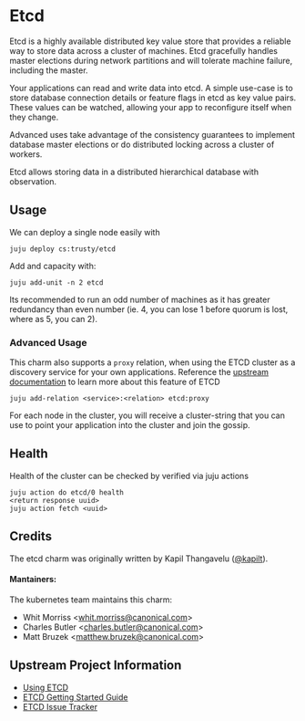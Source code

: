 # Etcd

Etcd is a highly available distributed key value store that provides a reliable
way to store data across a cluster of machines. Etcd gracefully handles master
elections during network partitions and will tolerate machine failure, including
the master.

Your applications can read and write data into etcd. A simple use-case is to
store database connection details or feature flags in etcd as key value pairs.
These values can be watched, allowing your app to reconfigure itself when they
change.

Advanced uses take advantage of the consistency guarantees to implement
database master elections or do distributed locking across a cluster of workers.

Etcd allows storing data in a distributed hierarchical database with observation.

## Usage

We can deploy a single node easily with

    juju deploy cs:trusty/etcd

Add and capacity with:

    juju add-unit -n 2 etcd

Its recommended to run an odd number of machines as it has greater redundancy than
even number (ie. 4, you can lose 1 before quorum is lost, where as 5, you can 2).


### Advanced Usage

This charm also supports a `proxy` relation, when using the ETCD cluster as a
discovery service for your own applications. Reference the
[upstream documentation](https://github.com/coreos/etcd/blob/master/Documentation/proxy.md)
to learn more about this feature of ETCD

    juju add-relation <service>:<relation> etcd:proxy


For each node in the cluster, you will receive a cluster-string that you can
use to point your application into the cluster and join the gossip.

## Health

Health of the cluster can be checked by verified via juju actions

    juju action do etcd/0 health
    <return response uuid>
    juju action fetch <uuid>


## Credits

The etcd charm was originally written by Kapil Thangavelu ([@kapilt](https://github.com/kapilt)).

#### Mantainers:

The kubernetes team maintains this charm:
  - Whit Morriss &lt;whit.morriss@canonical.com&gt;
  - Charles Butler &lt;charles.butler@canonical.com&gt;
  - Matt Bruzek &lt;matthew.bruzek@canonical.com&gt;


## Upstream Project Information

- [Using ETCD](https://coreos.com/using-coreos/etcd/)
- [ETCD Getting Started Guide](https://coreos.com/docs/distributed-configuration/getting-started-with-etcd/)
- [ETCD Issue Tracker](https://github.com/coreos/etcd)

